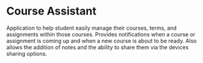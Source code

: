 # Course Assistant
 Application to help student easily manage their courses, terms, and assignments within those courses. Provides notifications when a course or assignment is coming up and when a new course is about to be ready. Also allows the addition of notes and the ability to share them via the devices sharing options. 
